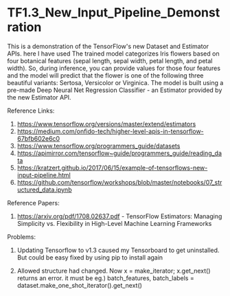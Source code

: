 # TF1.3_New_Input_Pipeline_Demonstration

This is a demonstration of the TensorFlow's new Dataset and Estimator APIs. here I have used 
The trained model categorizes Iris flowers based on four botanical features (sepal length, sepal width, petal length, and petal width). So, during inference, you can provide values for those four features and the model will predict that the flower is one of the following three beautiful variants: Sertosa, Versicolor or Virginica. The model is built using a pre-made Deep Neural Net Regression Classifier - an Estimator provided by the new Estimator API.

Reference Links:
1. https://www.tensorflow.org/versions/master/extend/estimators
2. https://medium.com/onfido-tech/higher-level-apis-in-tensorflow-67bfb602e6c0
3. https://www.tensorflow.org/programmers_guide/datasets
4. https://apimirror.com/tensorflow~guide/programmers_guide/reading_data
5. https://kratzert.github.io/2017/06/15/example-of-tensorflows-new-input-pipeline.html
6. https://github.com/tensorflow/workshops/blob/master/notebooks/07_structured_data.ipynb


Reference Papers:
1. https://arxiv.org/pdf/1708.02637.pdf - TensorFlow Estimators: Managing Simplicity vs. Flexibility in
High-Level Machine Learning Frameworks


Problems:
1. Updating Tensorflow to v1.3 caused my Tensorboard to get uninstalled. But could be easy fixed by using pip to install again

2. Allowed structure had changed. Now x = make_iterator; x.get_next() returns an error. it must be eg.) 
batch_features, batch_labels = dataset.make_one_shot_iterator().get_next()





